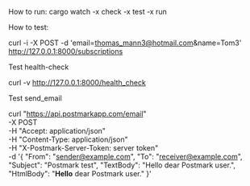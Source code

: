How to run:
cargo watch -x check -x test -x run

How to test:

curl -i -X POST -d 'email=thomas_mann3@hotmail.com&name=Tom3' \
http://127.0.0.1:8000/subscriptions

Test health-check

curl -v http://127.0.0.1:8000/health_check

Test send_email

curl "https://api.postmarkapp.com/email" \
-X POST \
-H "Accept: application/json" \
-H "Content-Type: application/json" \
-H "X-Postmark-Server-Token: server token" \
-d '{
"From": "sender@example.com",
"To": "receiver@example.com",
"Subject": "Postmark test",
"TextBody": "Hello dear Postmark user.",
"HtmlBody": "<html><body><strong>Hello</strong> dear Postmark user.</body></html>"
}'